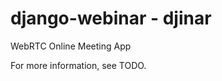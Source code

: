 django-webinar - djinar
==============================

WebRTC Online Meeting App

For more information, see TODO.
